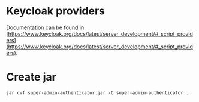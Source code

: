 # Keycloak providers

Documentation can be found in [https://www.keycloak.org/docs/latest/server_development/#_script_providers](https://www.keycloak.org/docs/latest/server_development/#_script_providers).

# Create jar
``jar cvf super-admin-authenticator.jar -C super-admin-authenticator .``
